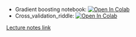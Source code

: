 * Gradient boosting notebook:
[![Open In Colab](https://colab.research.google.com/assets/colab-badge.svg)](https://colab.research.google.com/github/girafe-ai/ml-course/blob/24s_harbour/day07_gradient_boosting/week0_06_gradient_boosting.ipynb)
* Cross_validation_riddle:
[![Open In Colab](https://colab.research.google.com/assets/colab-badge.svg)](https://colab.research.google.com/github/girafe-ai//ml-course/blob/24s_harbour/day07_gradient_boosting/week0_05_Cross_validation_riddle.ipynb)


[Lecture notes link](https://github.com/girafe-ai/ml-course/blob/22f_basic/week0_06_boosting/week0_06_gradient_boosting.pdf)
